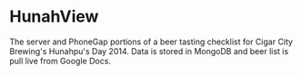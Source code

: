 HunahView
==========

The server and PhoneGap portions of a beer tasting checklist for Cigar City Brewing's Hunahpu's Day 2014. Data is stored in
MongoDB and beer list is pull live from Google Docs.
